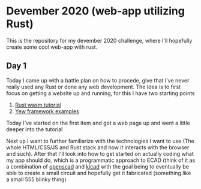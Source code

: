 # Devember 2020 (web-app utilizing Rust)
This is the repository for my devember 2020 challenge, where I'll hopefully 
create some cool web-app with rust.

## Day 1

Today I came up with a battle plan on how to procede, give that I've never really
used any Rust or done any web development.
The Idea is to first focus on getting a website up and running, for this I have
two starting points 
1. [Rust wasm tutorial](https://rustwasm.github.io/docs/book/)
2. [Yew framework examples](https://github.com/yewstack/yew/tree/master/examples)

Today I've started on the first item and got a web page up and went a little
deeper into the tutorial

Next up I want to further familiarize with the technologies I want to use 
(The whole HTML/CSS/JS and Rust stack and how it interacts with the browser
and such). After that I'll look into how to get started on actually coding
what my app should do, which is a programmatic approach to ECAD (think of it 
as a combination of [openscad](http://www.openscad.org/) and [kicad](https://kicad.org/)
with the goal being to eventually be able to create a small circuit and hopefully
get it fabricated (something like a small 555 blinky thing)
